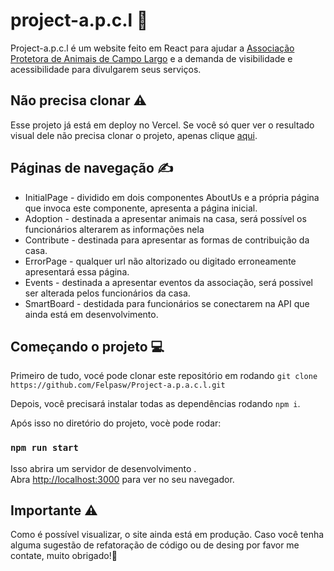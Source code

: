# project-a.p.c.l 🐶

Project-a.p.c.l é um website feito em React para ajudar a <a href="https://www.facebook.com/SPAdeCampoLargoPR/?locale=pt_BR">Associação Protetora de Animais de Campo Largo</a> e a demanda de visibilidade e acessibilidade para divulgarem seus serviços.

## Não precisa clonar ⚠️
Esse projeto já está em deploy no Vercel. Se você só quer ver o resultado visual dele não precisa clonar o projeto, apenas clique <a href="https://project-a-p-a-c-l.vercel.app">aqui</a>.

## Páginas de navegação ✍️

<ul>
  <li> InitialPage - dividido em dois componentes AboutUs e a própria página que invoca este componente, apresenta a página inicial. </li>
  <li> Adoption - destinada a apresentar animais na casa, será possível os funcionários alterarem as informações nela</li>
  <li> Contribute - destinada para apresentar as formas de contribuição da casa. </li>
  <li> ErrorPage - qualquer url não altorizado ou digitado erroneamente apresentará essa página.</li>
  <li> Events - destinada a apresentar eventos da associação, será possivel ser alterada pelos funcionários da casa.</li>
  <li> SmartBoard - destidada para funcionários se conectarem na API que ainda está em desenvolvimento.</li>
</ul>  

## Começando o projeto 💻

Primeiro de tudo, vocé pode clonar este repositório em rodando
`git clone https://github.com/Felpasw/Project-a.p.a.c.l.git`

Depois, você precisará instalar todas as dependências rodando `npm i`.

Após isso no diretório do projeto, vocè pode rodar:

### `npm run start`

Isso abrira um servidor de desenvolvimento .\
Abra [http://localhost:3000](http://localhost:3000) para ver no seu navegador.
## Importante ⚠️
Como é possível visualizar, o site ainda está em produção. Caso você tenha alguma sugestão de refatoração de código ou de desing por favor me contate, muito obrigado!🚀

